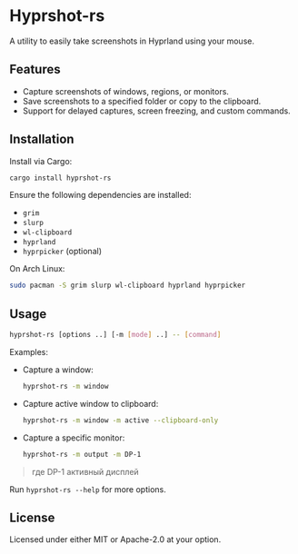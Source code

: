 # Hyprshot-rs

   A utility to easily take screenshots in Hyprland using your mouse.

   ## Features
   - Capture screenshots of windows, regions, or monitors.
   - Save screenshots to a specified folder or copy to the clipboard.
   - Support for delayed captures, screen freezing, and custom commands.

   ## Installation

   Install via Cargo:
   ```bash
   cargo install hyprshot-rs
   ```

   Ensure the following dependencies are installed:
   - `grim`
   - `slurp`
   - `wl-clipboard`
   - `hyprland`
   - `hyprpicker` (optional)

   On Arch Linux:
   ```bash
   sudo pacman -S grim slurp wl-clipboard hyprland hyprpicker
   ```

   ## Usage

   ```bash
   hyprshot-rs [options ..] [-m [mode] ..] -- [command]
   ```

   Examples:
   - Capture a window:
     ```bash
     hyprshot-rs -m window
     ```
   - Capture active window to clipboard:
     ```bash
     hyprshot-rs -m window -m active --clipboard-only
     ```
   - Capture a specific monitor:
     ```bash
     hyprshot-rs -m output -m DP-1
     ```
     
> где DP-1 активный дисплей

   Run `hyprshot-rs --help` for more options.

   ## License
   Licensed under either MIT or Apache-2.0 at your option.